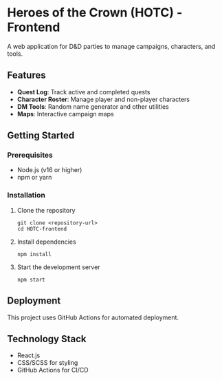 # Heroes of the Crown (HOTC) - Frontend

A web application for D&D parties to manage campaigns, characters, and tools.

## Features

- **Quest Log**: Track active and completed quests
- **Character Roster**: Manage player and non-player characters
- **DM Tools**: Random name generator and other utilities
- **Maps**: Interactive campaign maps

## Getting Started

### Prerequisites

- Node.js (v16 or higher)
- npm or yarn

### Installation

1. Clone the repository
   ```
   git clone <repository-url>
   cd HOTC-frontend
   ```

2. Install dependencies
   ```
   npm install
   ```

3. Start the development server
   ```
   npm start
   ```

## Deployment

This project uses GitHub Actions for automated deployment.

## Technology Stack

- React.js
- CSS/SCSS for styling
- GitHub Actions for CI/CD
